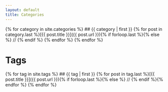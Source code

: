 ```yaml
---
layout: default
title: Categories
---
```


<div class="make-columns" markdown="1">
{% for category in site.categories %}
## {{ category | first }}
{% for post in category.last %}[{{ post.title }}]({{ post.url }}){% if forloop.last %}{% else %} // {% endif %} {% endfor %}
{% endfor %}
</div>

# Tags
<div class="make-columns" markdown="1">
{% for tag in site.tags %}
## {{ tag | first }}
{% for post in tag.last %}[{{ post.title }}]({{ post.url }}){% if forloop.last %}{% else %} // {% endif %}{% endfor %}
{% endfor %}
</div>
